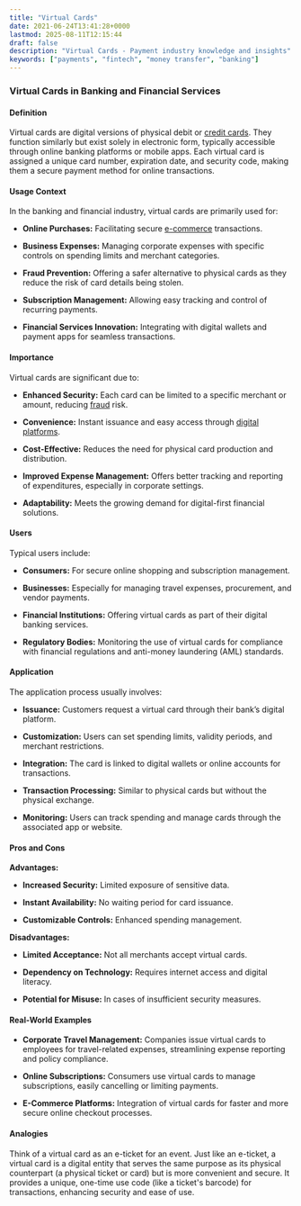 ```yaml
---
title: "Virtual Cards"
date: 2021-06-24T13:41:28+0000
lastmod: 2025-08-11T12:15:44
draft: false
description: "Virtual Cards - Payment industry knowledge and insights"
keywords: ["payments", "fintech", "money transfer", "banking"]
---
```


### Virtual Cards in Banking and Financial Services

#### Definition

Virtual cards are digital versions of physical debit or [credit cards](https://faisalkhanllc.xyz/resources/payments-wiki/c/credit-card/). They function similarly but exist solely in electronic form, typically accessible through online banking platforms or mobile apps. Each virtual card is assigned a unique card number, expiration date, and security code, making them a secure payment method for online transactions.

#### Usage Context

In the banking and financial industry, virtual cards are primarily used for:

- **Online Purchases:** Facilitating secure [e-commerce](https://faisalkhanllc.xyz/resources/payments-wiki/e/e-commerce/) transactions.

- **Business Expenses:** Managing corporate expenses with specific controls on spending limits and merchant categories.

- **Fraud Prevention:** Offering a safer alternative to physical cards as they reduce the risk of card details being stolen.

- **Subscription Management:** Allowing easy tracking and control of recurring payments.

- **Financial Services Innovation:** Integrating with digital wallets and payment apps for seamless transactions.

#### Importance

Virtual cards are significant due to:

- **Enhanced Security:** Each card can be limited to a specific merchant or amount, reducing [fraud](https://faisalkhanllc.xyz/resources/payments-wiki/f/fraud/) risk.

- **Convenience:** Instant issuance and easy access through [digital platforms](https://faisalkhanllc.xyz/resources/payments-wiki/e/e-commerce-platforms/).

- **Cost-Effective:** Reduces the need for physical card production and distribution.

- **Improved Expense Management:** Offers better tracking and reporting of expenditures, especially in corporate settings.

- **Adaptability:** Meets the growing demand for digital-first financial solutions.

#### Users

Typical users include:

- **Consumers:** For secure online shopping and subscription management.

- **Businesses:** Especially for managing travel expenses, procurement, and vendor payments.

- **Financial Institutions:** Offering virtual cards as part of their digital banking services.

- **Regulatory Bodies:** Monitoring the use of virtual cards for compliance with financial regulations and anti-money laundering (AML) standards.

#### Application

The application process usually involves:

- **Issuance:** Customers request a virtual card through their bank’s digital platform.

- **Customization:** Users can set spending limits, validity periods, and merchant restrictions.

- **Integration:** The card is linked to digital wallets or online accounts for transactions.

- **Transaction Processing:** Similar to physical cards but without the physical exchange.

- **Monitoring:** Users can track spending and manage cards through the associated app or website.

#### Pros and Cons

**Advantages:**

- **Increased Security:** Limited exposure of sensitive data.

- **Instant Availability:** No waiting period for card issuance.

- **Customizable Controls:** Enhanced spending management.

**Disadvantages:**

- **Limited Acceptance:** Not all merchants accept virtual cards.

- **Dependency on Technology:** Requires internet access and digital literacy.

- **Potential for Misuse:** In cases of insufficient security measures.

#### Real-World Examples

- **Corporate Travel Management:** Companies issue virtual cards to employees for travel-related expenses, streamlining expense reporting and policy compliance.

- **Online Subscriptions:** Consumers use virtual cards to manage subscriptions, easily cancelling or limiting payments.

- **E-Commerce Platforms:** Integration of virtual cards for faster and more secure online checkout processes.

#### Analogies

Think of a virtual card as an e-ticket for an event. Just like an e-ticket, a virtual card is a digital entity that serves the same purpose as its physical counterpart (a physical ticket or card) but is more convenient and secure. It provides a unique, one-time use code (like a ticket's barcode) for transactions, enhancing security and ease of use.